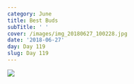 ```yaml
---
category: June
title: Best Buds
subTitle: ' '
cover: /images/img_20180627_100228.jpg
date: '2018-06-27'
day: Day 119
slug: Day 119
---
```

![](/images/img_20180627_100228.jpg)
